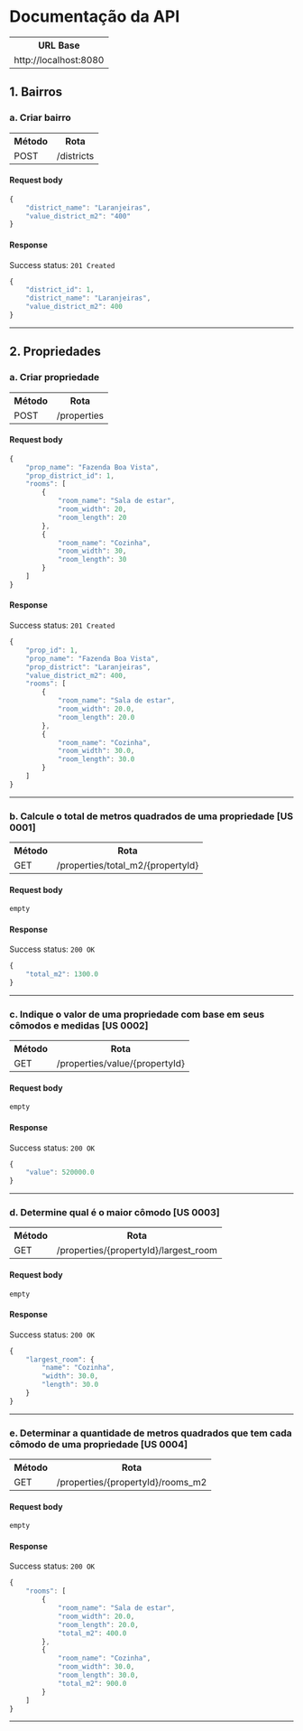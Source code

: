 # Documentação da API
<table>
	<th>URL Base</th>
	<tr>
		<td>http://localhost:8080</td>
	</tr>
</table>

## 1. Bairros
### a. Criar bairro
<table>
	<th>Método</th>
	<th>Rota</th>
		<tr>
			<td>POST</td>
			<td>/districts</td>
		</tr>
</table>

#### Request body
```javascript
{
    "district_name": "Laranjeiras",
    "value_district_m2": "400"
}
```
#### Response
Success status: `201 Created`
```javascript
{
    "district_id": 1,
    "district_name": "Laranjeiras",
    "value_district_m2": 400
}
```
<hr/>

## 2. Propriedades
### a. Criar propriedade
<table>
	<th>Método</th>
	<th>Rota</th>
		<tr>
			<td>POST</td>
			<td>/properties</td>
		</tr>
</table>

#### Request body
```javascript
{
    "prop_name": "Fazenda Boa Vista",
    "prop_district_id": 1,
    "rooms": [
        {
            "room_name": "Sala de estar",
            "room_width": 20,
            "room_length": 20
        },
        {
            "room_name": "Cozinha",
            "room_width": 30,
            "room_length": 30
        }
    ]
}
```
#### Response
Success status: `201 Created`
```javascript
{
    "prop_id": 1,
    "prop_name": "Fazenda Boa Vista",
    "prop_district": "Laranjeiras",
    "value_district_m2": 400,
    "rooms": [
        {
            "room_name": "Sala de estar",
            "room_width": 20.0,
            "room_length": 20.0
        },
        {
            "room_name": "Cozinha",
            "room_width": 30.0,
            "room_length": 30.0
        }
    ]
}
```
<hr/>

### b. Calcule o total de metros quadrados de uma propriedade [US 0001]
<table>
	<th>Método</th>
	<th>Rota</th>
		<tr>
			<td>GET</td>
			<td>/properties/total_m2/{propertyId}</td>
		</tr>
</table>

#### Request body
```javascript
empty
```
#### Response
Success status: `200 OK`
```javascript
{
    "total_m2": 1300.0
}
```
<hr/>

### c. Indique o valor de uma propriedade com base em seus cômodos e medidas [US 0002]
<table>
	<th>Método</th>
	<th>Rota</th>
		<tr>
			<td>GET</td>
			<td>/properties/value/{propertyId}</td>
		</tr>
</table>

#### Request body
```javascript
empty
```
#### Response
Success status: `200 OK`
```javascript
{
    "value": 520000.0
}
```
<hr/>

### d. Determine qual é o maior cômodo [US 0003]
<table>
	<th>Método</th>
	<th>Rota</th>
		<tr>
			<td>GET</td>
			<td>/properties/{propertyId}/largest_room</td>
		</tr>
</table>

#### Request body
```javascript
empty
```
#### Response
Success status: `200 OK`
```javascript
{
    "largest_room": {
        "name": "Cozinha",
        "width": 30.0,
        "length": 30.0
    }
}
```
<hr/>

### e. Determinar a quantidade de metros quadrados que tem cada cômodo de uma propriedade [US 0004]
<table>
	<th>Método</th>
	<th>Rota</th>
		<tr>
			<td>GET</td>
			<td>/properties/{propertyId}/rooms_m2</td>
		</tr>
</table>

#### Request body
```javascript
empty
```
#### Response
Success status: `200 OK`
```javascript
{
    "rooms": [
        {
            "room_name": "Sala de estar",
            "room_width": 20.0,
            "room_length": 20.0,
            "total_m2": 400.0
        },
        {
            "room_name": "Cozinha",
            "room_width": 30.0,
            "room_length": 30.0,
            "total_m2": 900.0
        }
    ]
}
```
<hr/>